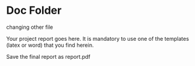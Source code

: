 # Doc Folder
changing other file

Your project report goes here. It is mandatory to use one of the templates (latex or word) that you find herein.

Save the final report as report.pdf
